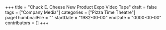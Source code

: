 +++
title = "Chuck E. Cheese New Product Expo Video Tape"
draft = false
tags = ["Company Media"]
categories = ["Pizza Time Theatre"]
pageThumbnailFile = ""
startDate = "1982-00-00"
endDate = "0000-00-00"
contributors = []
+++
